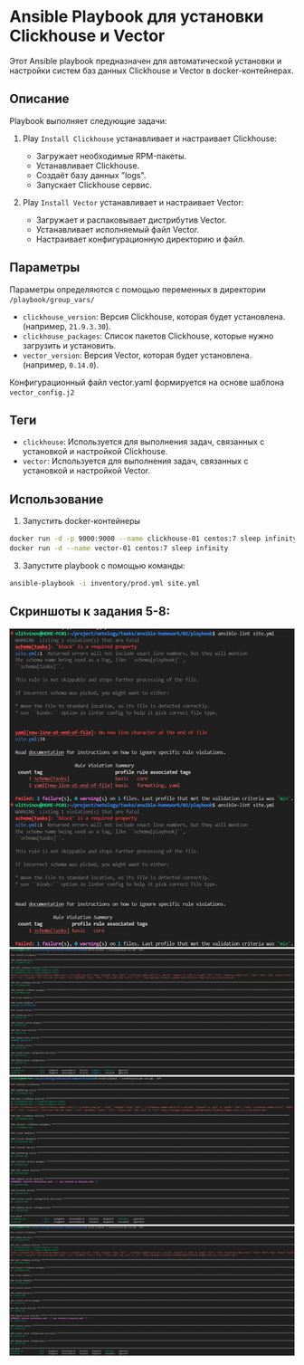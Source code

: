 # Ansible Playbook для установки Clickhouse и Vector

Этот Ansible playbook предназначен для автоматической установки и настройки систем баз данных Clickhouse и Vector в docker-контейнерах.

## Описание

Playbook выполняет следующие задачи:

1. Play `Install Clickhouse` устанавливает и настраивает Clickhouse:
   - Загружает необходимые RPM-пакеты.
   - Устанавливает Clickhouse.
   - Создаёт базу данных "logs".
   - Запускает Clickhouse сервис.

2. Play `Install Vector`  устанавливает и настраивает Vector:
   - Загружает и распаковывает дистрибутив Vector.
   - Устанавливает исполняемый файл Vector.
   - Настраивает конфигурационную директорию и файл.

## Параметры
Параметры определяются с помощью переменных в директории `/playbook/group_vars/`
- `clickhouse_version`: Версия Clickhouse, которая будет установлена. (например, `21.9.3.30`).
- `clickhouse_packages`: Список пакетов Clickhouse, которые нужно загрузить и установить.
- `vector_version`: Версия Vector, которая будет установлена. (например, `0.14.0`).

Конфигурационный файл vector.yaml формируется на основе шаблона `vector_config.j2`

## Теги

- `clickhouse`: Используется для выполнения задач, связанных с установкой и настройкой Clickhouse.
- `vector`: Используется для выполнения задач, связанных с установкой и настройкой Vector.

## Использование

1. Запустить docker-контейнеры
```bash
docker run -d -p 9000:9000 --name clickhouse-01 centos:7 sleep infinity
docker run -d --name vector-01 centos:7 sleep infinity
```
3. Запустите playbook с помощью команды:

```bash
ansible-playbook -i inventory/prod.yml site.yml
```

## Скриншоты к задания 5-8:
![screenshot](img/1.png)
![screenshot](img/2.png)
![screenshot](img/3.png)
![screenshot](img/4.png)